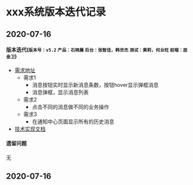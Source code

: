 # xxx系统版本迭代记录
## 2020-07-16
#### 版本迭代(`版本号：v5.2` `产品：石晓晨` `后台：张智佳，韩世杰` `测试：黄莉，何业旺` `前端：屈金卫`)
+ [需求地址](https://gqil50.axshare.com/#g=1&p=1_%E9%80%9A%E7%9F%A5%E4%B8%AD%E5%BF%83%E7%BB%84%E4%BB%B6%E4%B8%BB%E6%B5%81%E7%A8%8B)
    + 需求1 
        + 消息按钮实时显示新消息条数，按钮hover显示弹框消息
        + 消息弹框，显示消息列表
    + 需求2
        + 点击不同的消息做不同的业务操作
    + 需求3
        + 在通知中心页面显示所有的历史消息
+ [技术实现文档](http://wiki.speiyou.cn/pages/viewpage.action?pageId=410845419)

#### 遗留问题
无


## 2020-07-16